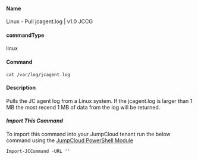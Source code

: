 #### Name

Linux - Pull jcagent.log | v1.0 JCCG

#### commandType

linux

#### Command

```
cat /var/log/jcagent.log
```

#### Description

Pulls the JC agent log from a Linux system. If the jcagent.log is larger than 1 MB the most recend 1 MB of data from the log will be returned.

#### *Import This Command*

To import this command into your JumpCloud tenant run the below command using the [JumpCloud PowerShell Module](https://github.com/TheJumpCloud/support/wiki/Installing-the-JumpCloud-PowerShell-Module)

```
Import-JCCommand -URL ''
```
